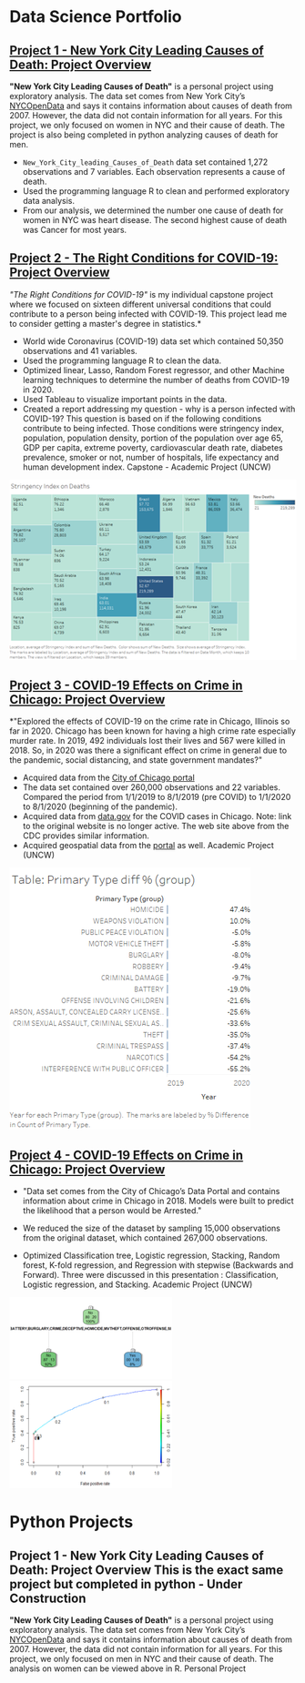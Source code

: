 # Data Science Portfolio 


## [Project 1 - New York City Leading Causes of Death: Project Overview](https://github.com/pmb-7684/New-York-City-Leading-Causes-of-Death#readme)
**"New York City Leading Causes of Death"** is a personal project using exploratory analysis. The data set comes from New York City’s [NYCOpenData](https://opendata.cityofnewyork.us/) and says it contains information about causes of death from 2007. However, the data did not contain information for all years. For this project, we only focused on women in NYC and their cause of death.  The project is also being completed in python analyzing causes of death for men.

* `New_York_City_leading_Causes_of_Death` data set contained 1,272 observations and 7 variables. Each observation represents a cause of death.
* Used the programming language R to clean and performed exploratory data analysis.
* From our analysis, we determined the number one cause of death for women in NYC was heart disease.  The second highest cause of death was Cancer for most years.


## [Project 2 - The Right Conditions for COVID-19: Project Overview](https://github.com/pmb-7684/BAN-530-Graduate-Capstone-Project/blob/main/BAN%20Week%206%20-%20Final%20Report_pmbailey.pdf) 
*"The Right Conditions for COVID-19"* is my individual capstone project where we focused on sixteen different universal conditions that could contribute to a person being infected with COVID-19. This project lead me to consider getting a master's degree in statistics.*

* World wide Coronavirus (COVID-19) data set which contained 50,350 observations and 41 variables.
* Used the programming language R to clean the data.
* Optimized linear, Lasso, Random Forest regressor, and other Machine learning techniques to determine the number of deaths from COVID-19 in 2020.
* Used Tableau to visualize important points in the data.
* Created a report addressing my question - why is a person infected with COVID-19? This question is based on if the following conditions contribute to being infected.  Those conditions were stringency index, population, population density, portion of the population over age 65, GDP per capita, extreme poverty, cardiovascular death rate, diabetes prevalence, smoker or not, number of hospitals, life expectancy and human development index. 
Capstone - Academic Project (UNCW)
                                                                                                                               
![](/images/StngencyIndex.png)


## [Project 3 - COVID-19 Effects on Crime in Chicago: Project Overview](https://github.com/pmb-7684/MIS-505-Data-Visualization/blob/main/Chicago-%20Final%20Project%2008.16.2020%20PMBailey.pdf)
*"Explored the effects of COVID-19 on the crime rate in Chicago, Illinois so far in 2020.  Chicago has been known for having a high crime rate especially murder rate.  In 2019, 492 individuals lost their lives and 567 were killed in 2018.  So, in 2020 was there a significant effect on crime in general due to the pandemic, social distancing, and state government mandates?"  

* Acquired data from the [City of Chicago portal](https://data.cityofchicago.org/Public-Safety/Crimes-2019/w98m-zvie)
* The data set contained over 260,000 observations and 22 variables. Compared the period from 1/1/2019 to 8/1/2019 (pre COVID) to 1/1/2020 to 8/1/2020 (beginning of the pandemic).
* Acquired data from [data.gov](https://covid.cdc.gov/covid-data-tracker/#county-view?list_select_state=Illinois&data-type=CommunityLevels&list_select_county=17031) for the COVID cases in Chicago. Note: link to the original website is no longer active.  The web site above from the CDC provides similar information.
* Acquired geospatial data from the [portal](https://data.cityofchicago.org/Public-Safety/Boundaries-Police-Districts-current-/fthy-xz3r) as well.
Academic Project (UNCW)

![](/images/primaryTypeDIff.png)

## [Project 4 - COVID-19 Effects on Crime in Chicago: Project Overview](https://github.com/pmb-7684/BAN-502-Course-Files)
* "Data set comes from the City of Chicago’s Data Portal and contains information about crime in Chicago in 2018. Models were built to predict the likelihood that a person would be Arrested."

* We reduced the size of the dataset by sampling 15,000 observations from the original dataset, which contained 267,000 observations. 
* Optimized Classification tree, Logistic regression, Stacking, Random forest, K-fold regression, and Regression with stepwise (Backwards and Forward). Three were discussed in this presentation : Classification, Logistic regression, and Stacking.
Academic Project (UNCW)

![](/images/Classification.png)
![](/images/logistic.png)



# Python Projects

## Project 1 - New York City Leading Causes of Death: Project Overview  **This is the exact same project but completed in python - Under Construction**
**"New York City Leading Causes of Death"** is a personal project using exploratory analysis. The data set comes from New York City’s [NYCOpenData](https://opendata.cityofnewyork.us/) and says it contains information about causes of death from 2007. However, the data did not contain information for all years. For this project, we only focused on men in NYC and their cause of death.  The analysis on women can be viewed above in R.
Personal Project


